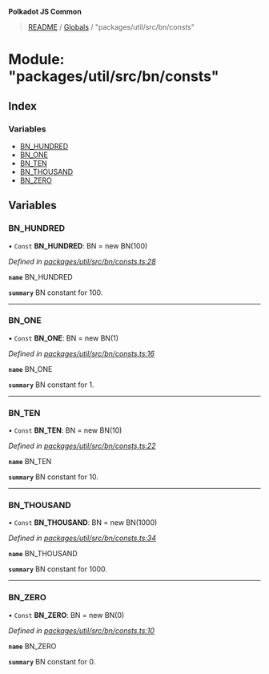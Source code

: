 **Polkadot JS Common**

> [README](../README.md) / [Globals](../globals.md) / "packages/util/src/bn/consts"

# Module: "packages/util/src/bn/consts"

## Index

### Variables

* [BN\_HUNDRED](_packages_util_src_bn_consts_.md#bn_hundred)
* [BN\_ONE](_packages_util_src_bn_consts_.md#bn_one)
* [BN\_TEN](_packages_util_src_bn_consts_.md#bn_ten)
* [BN\_THOUSAND](_packages_util_src_bn_consts_.md#bn_thousand)
* [BN\_ZERO](_packages_util_src_bn_consts_.md#bn_zero)

## Variables

### BN\_HUNDRED

• `Const` **BN\_HUNDRED**: BN = new BN(100)

*Defined in [packages/util/src/bn/consts.ts:28](https://github.com/polkadot-js/common/blob/dd1220ac/packages/util/src/bn/consts.ts#L28)*

**`name`** BN_HUNDRED

**`summary`** BN constant for 100.

___

### BN\_ONE

• `Const` **BN\_ONE**: BN = new BN(1)

*Defined in [packages/util/src/bn/consts.ts:16](https://github.com/polkadot-js/common/blob/dd1220ac/packages/util/src/bn/consts.ts#L16)*

**`name`** BN_ONE

**`summary`** BN constant for 1.

___

### BN\_TEN

• `Const` **BN\_TEN**: BN = new BN(10)

*Defined in [packages/util/src/bn/consts.ts:22](https://github.com/polkadot-js/common/blob/dd1220ac/packages/util/src/bn/consts.ts#L22)*

**`name`** BN_TEN

**`summary`** BN constant for 10.

___

### BN\_THOUSAND

• `Const` **BN\_THOUSAND**: BN = new BN(1000)

*Defined in [packages/util/src/bn/consts.ts:34](https://github.com/polkadot-js/common/blob/dd1220ac/packages/util/src/bn/consts.ts#L34)*

**`name`** BN_THOUSAND

**`summary`** BN constant for 1000.

___

### BN\_ZERO

• `Const` **BN\_ZERO**: BN = new BN(0)

*Defined in [packages/util/src/bn/consts.ts:10](https://github.com/polkadot-js/common/blob/dd1220ac/packages/util/src/bn/consts.ts#L10)*

**`name`** BN_ZERO

**`summary`** BN constant for 0.
